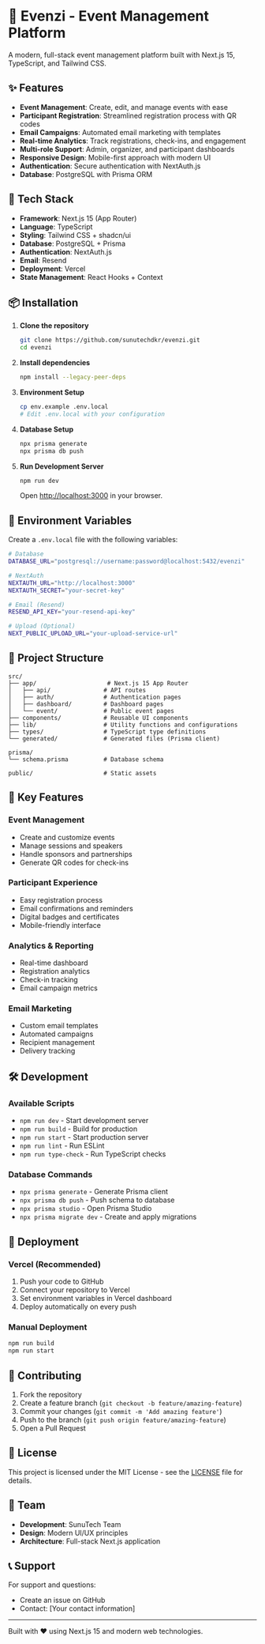# 🎉 Evenzi - Event Management Platform

A modern, full-stack event management platform built with Next.js 15, TypeScript, and Tailwind CSS.

## ✨ Features

- **Event Management**: Create, edit, and manage events with ease
- **Participant Registration**: Streamlined registration process with QR codes
- **Email Campaigns**: Automated email marketing with templates
- **Real-time Analytics**: Track registrations, check-ins, and engagement
- **Multi-role Support**: Admin, organizer, and participant dashboards
- **Responsive Design**: Mobile-first approach with modern UI
- **Authentication**: Secure authentication with NextAuth.js
- **Database**: PostgreSQL with Prisma ORM

## 🚀 Tech Stack

- **Framework**: Next.js 15 (App Router)
- **Language**: TypeScript
- **Styling**: Tailwind CSS + shadcn/ui
- **Database**: PostgreSQL + Prisma
- **Authentication**: NextAuth.js
- **Email**: Resend
- **Deployment**: Vercel
- **State Management**: React Hooks + Context

## 📦 Installation

1. **Clone the repository**
   ```bash
   git clone https://github.com/sunutechdkr/evenzi.git
   cd evenzi
   ```

2. **Install dependencies**
   ```bash
   npm install --legacy-peer-deps
   ```

3. **Environment Setup**
   ```bash
   cp env.example .env.local
   # Edit .env.local with your configuration
   ```

4. **Database Setup**
   ```bash
   npx prisma generate
   npx prisma db push
   ```

5. **Run Development Server**
   ```bash
   npm run dev
   ```

   Open [http://localhost:3000](http://localhost:3000) in your browser.

## 🔧 Environment Variables

Create a `.env.local` file with the following variables:

```bash
# Database
DATABASE_URL="postgresql://username:password@localhost:5432/evenzi"

# NextAuth
NEXTAUTH_URL="http://localhost:3000"
NEXTAUTH_SECRET="your-secret-key"

# Email (Resend)
RESEND_API_KEY="your-resend-api-key"

# Upload (Optional)
NEXT_PUBLIC_UPLOAD_URL="your-upload-service-url"
```

## 📁 Project Structure

```
src/
├── app/                    # Next.js 15 App Router
│   ├── api/               # API routes
│   ├── auth/              # Authentication pages
│   ├── dashboard/         # Dashboard pages
│   └── event/             # Public event pages
├── components/            # Reusable UI components
├── lib/                   # Utility functions and configurations
├── types/                 # TypeScript type definitions
└── generated/             # Generated files (Prisma client)

prisma/
└── schema.prisma          # Database schema

public/                    # Static assets
```

## 🎯 Key Features

### Event Management
- Create and customize events
- Manage sessions and speakers
- Handle sponsors and partnerships
- Generate QR codes for check-ins

### Participant Experience
- Easy registration process
- Email confirmations and reminders
- Digital badges and certificates
- Mobile-friendly interface

### Analytics & Reporting
- Real-time dashboard
- Registration analytics
- Check-in tracking
- Email campaign metrics

### Email Marketing
- Custom email templates
- Automated campaigns
- Recipient management
- Delivery tracking

## 🛠️ Development

### Available Scripts

- `npm run dev` - Start development server
- `npm run build` - Build for production
- `npm run start` - Start production server
- `npm run lint` - Run ESLint
- `npm run type-check` - Run TypeScript checks

### Database Commands

- `npx prisma generate` - Generate Prisma client
- `npx prisma db push` - Push schema to database
- `npx prisma studio` - Open Prisma Studio
- `npx prisma migrate dev` - Create and apply migrations

## 🚀 Deployment

### Vercel (Recommended)

1. Push your code to GitHub
2. Connect your repository to Vercel
3. Set environment variables in Vercel dashboard
4. Deploy automatically on every push

### Manual Deployment

```bash
npm run build
npm run start
```

## 🤝 Contributing

1. Fork the repository
2. Create a feature branch (`git checkout -b feature/amazing-feature`)
3. Commit your changes (`git commit -m 'Add amazing feature'`)
4. Push to the branch (`git push origin feature/amazing-feature`)
5. Open a Pull Request

## 📄 License

This project is licensed under the MIT License - see the [LICENSE](LICENSE) file for details.

## 👥 Team

- **Development**: SunuTech Team
- **Design**: Modern UI/UX principles
- **Architecture**: Full-stack Next.js application

## 📞 Support

For support and questions:
- Create an issue on GitHub
- Contact: [Your contact information]

---

Built with ❤️ using Next.js 15 and modern web technologies. 